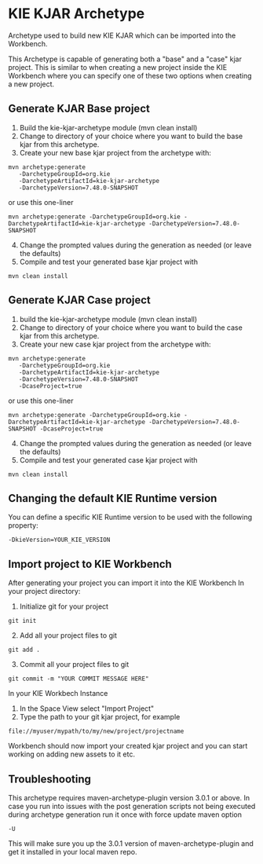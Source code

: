 # KIE KJAR Archetype

Archetype used to build new KIE KJAR which can be imported into the Workbench.

This Archetype is capable of generating both a "base" and a "case" kjar project.
This is similar to when creating a new project inside the KIE Workbench where you can
specify one of these two options when creating a new project.

Generate KJAR Base project
--------------------
1. Build the kie-kjar-archetype module (mvn clean install)
2. Change to directory of your choice where you want to build the 
base kjar from this archetype.
3. Create your new base kjar project from the archetype with:
```
mvn archetype:generate 
   -DarchetypeGroupId=org.kie 
   -DarchetypeArtifactId=kie-kjar-archetype 
   -DarchetypeVersion=7.48.0-SNAPSHOT
```
or use this one-liner

```
mvn archetype:generate -DarchetypeGroupId=org.kie -DarchetypeArtifactId=kie-kjar-archetype -DarchetypeVersion=7.48.0-SNAPSHOT
```
4. Change the prompted values during the generation as needed (or leave the defaults)
5. Compile and test your generated base kjar project with 
```
mvn clean install
```

Generate KJAR Case project
---------------------------

1. build the kie-kjar-archetype module (mvn clean install)
2. Change to directory of your choice where you want to build the 
case kjar from this archetype.
3. Create your new case kjar project from the archetype with:
```
mvn archetype:generate 
   -DarchetypeGroupId=org.kie 
   -DarchetypeArtifactId=kie-kjar-archetype 
   -DarchetypeVersion=7.48.0-SNAPSHOT
   -DcaseProject=true
```
or use this one-liner

```
mvn archetype:generate -DarchetypeGroupId=org.kie -DarchetypeArtifactId=kie-kjar-archetype -DarchetypeVersion=7.48.0-SNAPSHOT -DcaseProject=true
```
4. Change the prompted values during the generation as needed (or leave the defaults)
5. Compile and test your generated case kjar project with 
```
mvn clean install
```

Changing the default KIE Runtime version
-----------------------------------
You can define a specific KIE Runtime version to be used with the following property:
```
-DkieVersion=YOUR_KIE_VERSION
```

Import project to KIE Workbench
---------------------------------

After generating your project you can import it into the KIE Workbench
In your project directory:
1. Initialize git for your project
```
git init
```
2. Add all your project files to git
```
git add .
```
3. Commit all your project files to git
```
git commit -m "YOUR COMMIT MESSAGE HERE"
```

In your KIE Workbech Instance
1. In the Space View select "Import Project"
2. Type the path to your git kjar project, for example 
```
file://myuser/mypath/to/my/new/project/projectname
```

Workbench should now import your created kjar project and you can start
working on adding new assets to it etc. 

Troubleshooting
-----------------------------------
This archetype requires maven-archetype-plugin version 3.0.1 or above.
In case you run into issues with the post generation scripts 
not being executed during archetype generation run it once with
force update maven option
```
-U 
```
This will make sure you up the 3.0.1 version of maven-archetype-plugin
and get it installed in your local maven repo.
